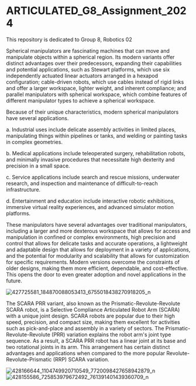 # ARTICULATED_G8_Assignment_2024
This repository is dedicated to Group 8, Robotics 02

Spherical manipulators are fascinating machines that can move and manipulate objects within a spherical region. Its modern variants offer distinct advantages over their predecessors, expanding their capabilities and potential applications, such as Stewart platforms, which use six independently actuated linear actuators arranged in a hexapod configuration; cable-driven robots, which use cables instead of rigid links and offer a larger workspace, lighter weight, and inherent compliance; and parallel manipulators with spherical workspace, which combine features of different manipulator types to achieve a spherical workspace.

Because of their unique characteristics, modern spherical manipulators have several applications.

a.	Industrial uses include delicate assembly activities in limited places, manipulating things within pipelines or tanks, and welding or painting tasks in complex geometries. 

b.	Medical applications include teleoperated surgery, rehabilitation robots, and minimally invasive procedures that necessitate high dexterity and precision in a small space. 

c.	Service applications include search and rescue missions, underwater research, and inspection and maintenance of difficult-to-reach infrastructure. 

d.	Entertainment and education include interactive robotic exhibitions, immersive virtual reality experiences, and advanced simulator motion platforms.

These manipulators have several advantages over traditional manipulators, including a larger and more dexterous workspace that allows for access and manipulation in confined or complex environments, high precision and control that allows for delicate tasks and accurate operations, a lightweight and adaptable design that allows for deployment in a variety of applications, and the potential for modularity and scalability that allows for customization for specific requirements. Modern versions overcome the constraints of older designs, making them more efficient, dependable, and cost-effective. This opens the door to even greater adoption and novel applications in the future.

![427725581_184870088053413_6755018438270918205_n](https://github.com/icecreamperson/ARTICULATED_G8_Assignment_2024/assets/157558526/c16b272e-67ce-487e-8244-95a8301615a0)

The SCARA PRR variant, also known as the Prismatic-Revolute-Revolute SCARA robot, is a Selective Compliance Articulated Robot Arm (SCARA) with a unique joint design. SCARA robots are popular due to their high speed, precision, and compact size, making them excellent for activities such as pick-and-place and assembly in a variety of sectors. The Prismatic-Revolute-Revolute (PRR) variation explains the robot arm's joint type sequence. As a result, a SCARA PRR robot has a linear joint at its base and two rotational joints in its arm. This arrangement has certain distinct advantages and applications when compared to the more popular Revolute-Revolute-Prismatic (RRP) SCARA variation.

![428166644_1104749920710549_7720098427658942879_n](https://github.com/icecreamperson/ARTICULATED_G8_Assignment_2024/assets/157558526/7d015d49-ee87-4c05-b936-67a824e35121)
![428155586_725853979672492_761391401439360709_n](https://github.com/icecreamperson/ARTICULATED_G8_Assignment_2024/assets/157558526/9faf9872-5bf1-41a9-b6f0-81aea7ee939e)
